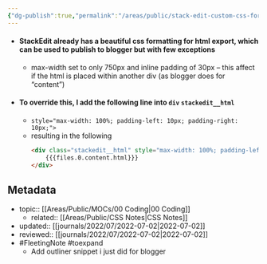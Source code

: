 ```yaml
---
{"dg-publish":true,"permalink":"/areas/public/stack-edit-custom-css-for-blogger/","title":"StackEdit custom css for Blogger"}
---
```



- #### StackEdit already has a beautiful css formatting for html export, which can be used to publish to blogger but with few exceptions
	- max-width set to only 750px and inline padding of 30px – this affect if the html is placed within another div (as blogger does for “content”)
- #### To override this, I add the following line into `div` `stackedit__html`
	- `style="max-width: 100%; padding-left: 10px; padding-right: 10px;">`
	- resulting in the following
		```html
		<div class="stackedit__html" style="max-width: 100%; padding-left: 10px; padding-right: 10px;">
			{{{files.0.content.html}}}
		</div>
		```

## Metadata
- topic:: [[Areas/Public/MOCs/00 Coding\|00 Coding]]
	- related:: [[Areas/Public/CSS Notes\|CSS Notes]]
- updated:: [[journals/2022/07/2022-07-02\|2022-07-02]]
- reviewed:: [[journals/2022/07/2022-07-02\|2022-07-02]]
- #FleetingNote #toexpand 
	- Add outliner snippet i just did for blogger